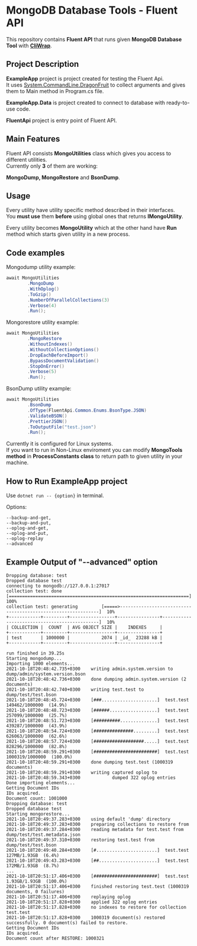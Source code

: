 # MongoDB Database Tools - Fluent API

This repository contains **Fluent API** that runs given **MongoDB Database Tool** with [**CliWrap**](https://github.com/Tyrrrz/CliWrap).

## Project Description

**ExampleApp** project is project created for testing the Fluent Api.  
It uses [System.CommandLine.DragonFruit](https://github.com/dotnet/command-line-api/blob/main/docs/Your-first-app-with-System-CommandLine-DragonFruit.md) to collect arguments and gives them to Main method in Program.cs file.

**ExampleApp.Data** is project created to connect to database with ready-to-use code.

**FluentApi** project is entry point of Fluent API.

## Main Features

Fluent API consists **MongoUtilities** class which gives you access to different utilities.  
Currently only **3** of them are working:

**MongoDump, MongoRestore** and **BsonDump**.

## Usage

Every utility have utility specific method described in their interfaces.  
You **must use** them **before** using global ones that returns **IMongoUtility**.

Every utility becomes **MongoUtility** which at the other hand have **Run** method which starts given utility in a new process.

## Code examples

Mongodump utility example:

```csharp
await MongoUtilities
        .MongoDump
        .WithOplog()
        .ToGzip()
        .NumberOfParallelCollections(3)
        .Verbose(4)
        .Run();
```

Mongorestore utility example:

```csharp
await MongoUtilities
        .MongoRestore
        .WithoutIndexes()
        .WithoutCollectionOptions()
        .DropEachBeforeImport()
        .BypassDocumentValidation()
        .StopOnError()
        .Verbose(5)
        .Run();
```

BsonDump utility example:

```csharp
await MongoUtilities
        .BsonDump
        .OfType(FluentApi.Common.Enums.BsonType.JSON)
        .ValidateBSON()
        .PrettierJSON()
        .ToOutputFile("test.json")
        .Run();
```

Currently it is configured for Linux systems.  
If you want to run in Non-Linux enviroment you can modify **MongoTools method** in **ProcessConstants class** to return path to given utility in your machine.

## How to Run ExampleApp project

Use `dotnet run -- {option}` in terminal.

Options:

`--backup-and-get,`  
`--backup-and-put,`  
`--oplog-and-get,`  
`--oplog-and-put,`  
`--oplog-replay`  
`--advanced`

## Example Output of "--advanced" option

```
Dropping database: test
Dropped database test
connecting to mongodb://127.0.0.1:27017
collection test: done               [====================================================================] 100%
collection test: generating         [=====>--------------------------------------------------------------]  10%
+------------+---------+-----------------+----------------+----------------------------------------------]  10%
| COLLECTION |  COUNT  | AVG OBJECT SIZE |    INDEXES     |
+------------+---------+-----------------+----------------+
| test       | 1000000 |            2074 | _id_  23288 kB |
+------------+---------+-----------------+----------------+

run finished in 39.25s
Starting mongodump...
Importing 1000 elements...
2021-10-18T20:48:42.735+0300    writing admin.system.version to dump/admin/system.version.bson
2021-10-18T20:48:42.736+0300    done dumping admin.system.version (2 documents)
2021-10-18T20:48:42.740+0300    writing test.test to dump/test/test.bson
2021-10-18T20:48:45.724+0300    [###.....................]  test.test  149462/1000000  (14.9%)
2021-10-18T20:48:48.723+0300    [######..................]  test.test  257099/1000000  (25.7%)
2021-10-18T20:48:51.723+0300    [##########..............]  test.test  439287/1000000  (43.9%)
2021-10-18T20:48:54.724+0300    [###############.........]  test.test  626063/1000000  (62.6%)
2021-10-18T20:48:57.724+0300    [###################.....]  test.test  828296/1000000  (82.8%)
2021-10-18T20:48:59.291+0300    [########################]  test.test  1000319/1000000  (100.0%)
2021-10-18T20:48:59.291+0300    done dumping test.test (1000319 documents)
2021-10-18T20:48:59.291+0300    writing captured oplog to
2021-10-18T20:48:59.343+0300            dumped 322 oplog entries
Done importing elements...
Getting Document IDs
IDs acquired.
Document count: 1001000
Dropping database: test
Dropped database test
Starting mongorestore...
2021-10-18T20:49:37.283+0300    using default 'dump' directory
2021-10-18T20:49:37.283+0300    preparing collections to restore from
2021-10-18T20:49:37.284+0300    reading metadata for test.test from dump/test/test.metadata.json
2021-10-18T20:49:37.310+0300    restoring test.test from dump/test/test.bson
2021-10-18T20:49:40.284+0300    [#.......................]  test.test  127MB/1.93GB  (6.4%)
2021-10-18T20:49:43.283+0300    [##......................]  test.test  172MB/1.93GB  (8.7%)
...
2021-10-18T20:51:17.406+0300    [########################]  test.test  1.93GB/1.93GB  (100.0%)
2021-10-18T20:51:17.406+0300    finished restoring test.test (1000319 documents, 0 failures)
2021-10-18T20:51:17.406+0300    replaying oplog
2021-10-18T20:51:17.828+0300    applied 322 oplog entries
2021-10-18T20:51:17.828+0300    no indexes to restore for collection test.test
2021-10-18T20:51:17.828+0300    1000319 document(s) restored successfully. 0 document(s) failed to restore.
Getting Document IDs
IDs acquired.
Document count after RESTORE: 1000321
```
